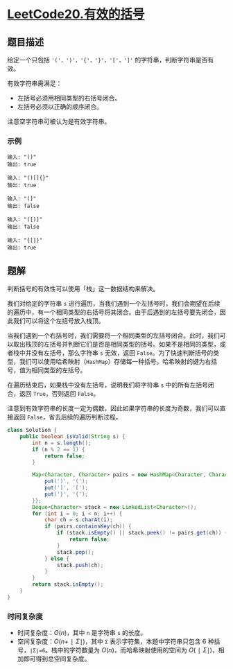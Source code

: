 # [LeetCode20.有效的括号](https://leetcode-cn.com/problems/valid-parentheses/)
## 题目描述
给定一个只包括 `'('，')'，'{'，'}'，'['，']'` 的字符串，判断字符串是否有效。

有效字符串需满足：

- 左括号必须用相同类型的右括号闭合。
- 左括号必须以正确的顺序闭合。

注意空字符串可被认为是有效字符串。

### 示例
```
输入: "()"
输出: true
```
```
输入: "()[]{}"
输出: true
```
```
输入: "(]"
输出: false
```
```
输入: "([)]"
输出: false
```
```
输入: "{[]}"
输出: true
```
## 题解
判断括号的有效性可以使用「栈」这一数据结构来解决。

我们对给定的字符串 `s` 进行遍历，当我们遇到一个左括号时，我们会期望在后续的遍历中，有一个相同类型的右括号将其闭合。由于后遇到的左括号要先闭合，因此我们可以将这个左括号放入栈顶。

当我们遇到一个右括号时，我们需要将一个相同类型的左括号闭合。此时，我们可以取出栈顶的左括号并判断它们是否是相同类型的括号。如果不是相同的类型，或者栈中并没有左括号，那么字符串 `s` 无效，返回 `False`。为了快速判断括号的类型，我们可以使用哈希映射（`HashMap`）存储每一种括号。哈希映射的键为右括号，值为相同类型的左括号。

在遍历结束后，如果栈中没有左括号，说明我们将字符串 `s` 中的所有左括号闭合，返回 `True`，否则返回 `False`。

注意到有效字符串的长度一定为偶数，因此如果字符串的长度为奇数，我们可以直接返回 `False`，省去后续的遍历判断过程。
```java
class Solution {
    public boolean isValid(String s) {
        int n = s.length();
        if (n % 2 == 1) {
            return false;
        }

        Map<Character, Character> pairs = new HashMap<Character, Character>() {{
            put(')', '(');
            put(']', '[');
            put('}', '{');
        }};
        Deque<Character> stack = new LinkedList<Character>();
        for (int i = 0; i < n; i++) {
            char ch = s.charAt(i);
            if (pairs.containsKey(ch)) {
                if (stack.isEmpty() || stack.peek() != pairs.get(ch)) {
                    return false;
                }
                stack.pop();
            } else {
                stack.push(ch);
            }
        }
        return stack.isEmpty();
    }
}
```
### 时间复杂度
- 时间复杂度：$O(n)$，其中 `n` 是字符串 `s` 的长度。
- 空间复杂度：$O(n+∣Σ∣)$，其中 `Σ` 表示字符集，本题中字符串只包含 6 种括号，`∣Σ∣=6`。栈中的字符数量为 $O(n)$，而哈希映射使用的空间为 $O(∣Σ∣)$，相加即可得到总空间复杂度。





